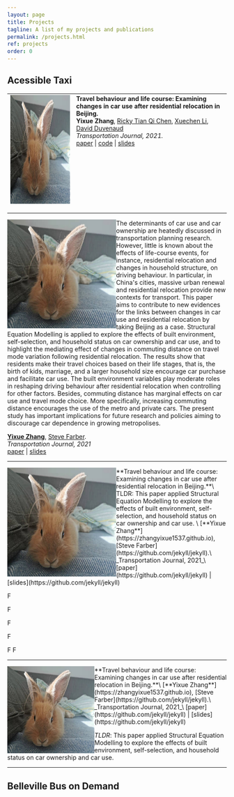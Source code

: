 ```yaml
---
layout: page
title: Projects
tagline: A list of my projects and publications
permalink: /projects.html
ref: projects
order: 0
---
```


## Acessible Taxi


<table style="width:100%">
<tr>
<td valign="top" style="width:30%">
    <a href="https://arxiv.org/abs/2102.06559">
            <img src="./figures/yuyu.jpg" alt="Link" width="250" height="250">
    </a>
</td>
<td valign="top">
    <b>Travel behaviour and life course: Examining changes in car use after residential relocation in Beijing.</b>
    <br>
    <b href=https://zhangyixue1537.github.io">Yixue Zhang</b>,
    <a href="http://www.cs.toronto.edu/~rtqichen/">Ricky Tian Qi Chen</a>,
    <a href="http://lxuechen.com/">Xuechen Li</a>,
    <a href="https://www.cs.toronto.edu/~duvenaud/">David Duvenaud</a>
    <br>
    <em>Transportation Journal, 2021.</em>
    <br>
    <a href="https://arxiv.org/abs/2102.06559">paper</a>
    | <a href="https://github.com/xwinxu/bayeSDE">code</a>
    | <a href="talks/sdebnn.pdf">slides</a>
</td>
</tr>
    
<tr><td height="10px"></td></tr>
  
</table>

<img align="left" width="250" height="250" src="./figures/yuyu.jpg">
The determinants of car use and car ownership are heatedly discussed in transportation planning research. However, little is known about the effects of life-course events, for instance, residential relocation and changes in household structure, on driving behaviour. In particular, in China's cities, massive urban renewal and residential relocation provide new contexts for transport. This paper aims to contribute to new evidences for the links between changes in car use and residential relocation by taking Beijing as a case. Structural Equation Modelling is applied to explore the effects of built environment, self-selection, and household status on car ownership and car use, and to highlight the mediating effect of changes in commuting distance on travel mode variation following residential relocation. The results show that residents make their travel choices based on their life stages, that is, the birth of kids, marriage, and a larger household size encourage car purchase and facilitate car use. The built environment variables play moderate roles in reshaping driving behaviour after residential relocation when controlling for other factors. Besides, commuting distance has marginal effects on car use and travel mode choice. More specifically, increasing commuting distance encourages the use of the metro and private cars. The present study has important implications for future research and policies aiming to discourage car dependence in growing metropolises.

[**Yixue Zhang**](https://zhangyixue1537.github.io),  [Steve Farber](https://github.com/jekyll/jekyll).\
_Transportation Journal, 2021_\
[paper](https://github.com/jekyll/jekyll) | [slides](https://github.com/jekyll/jekyll)

___

<img align="left" width="250" height="250" src="./figures/yuyu.jpg">
**Travel behaviour and life course: Examining changes in car use after residential relocation in Beijing.**\
TLDR: This paper applied Structural Equation Modelling to explore the effects of built environment, self-selection, and household status on car ownership and car use. \
[**Yixue Zhang**](https://zhangyixue1537.github.io),  [Steve Farber](https://github.com/jekyll/jekyll).\
_Transportation Journal, 2021_\
[paper](https://github.com/jekyll/jekyll) | [slides](https://github.com/jekyll/jekyll)

F

F

F

F

F
F

___

<img align="left" width="200" height="200" src="./figures/yuyu.jpg">
**Travel behaviour and life course: Examining changes in car use after residential relocation in Beijing.**\
[**Yixue Zhang**](https://zhangyixue1537.github.io),  [Steve Farber](https://github.com/jekyll/jekyll).\
_Transportation Journal, 2021_\
[paper](https://github.com/jekyll/jekyll) | [slides](https://github.com/jekyll/jekyll)

_TLDR_: This paper applied Structural Equation Modelling to explore the effects of built environment, self-selection, and household status on car ownership and car use.
___

## Belleville Bus on Demand 
